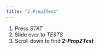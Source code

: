 ```yaml
---
title: "2-PropZTest"
---
```


1. Press *STAT*
2. Slide over to *TESTS*
3. Scroll down to find ***2-PropZTest***
